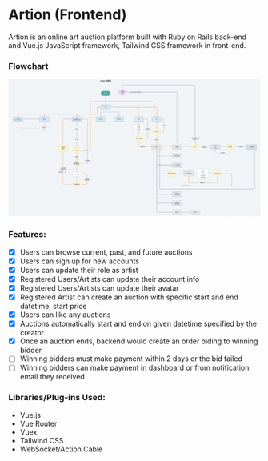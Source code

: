 # Artion (Frontend)

Artion is an online art auction platform built with Ruby on Rails back-end and Vue.js JavaScript framework, Tailwind CSS framework in front-end.

<!-- [Online Demo - https://artion.netlify.app](https://artion.netlify.app) -->

### Flowchart

![](https://github.com/williamafil/artion_frontend/blob/main/src/assets/artion_flowchart.png?raw=true)

### Features:

- [x] Users can browse current, past, and future auctions
- [x] Users can sign up for new accounts
- [x] Users can update their role as artist
- [x] Registered Users/Artists can update their account info
- [x] Registered Users/Artists can update their avatar
- [x] Registered Artist can create an auction with specific start and end datetime, start price
- [x] Users can like any auctions
- [x] Auctions automatically start and end on given datetime specified by the creator
- [x] Once an auction ends, backend would create an order biding to winning bidder
- [ ] Winning bidders must make payment within 2 days or the bid failed
- [ ] Winning bidders can make payment in dashboard or from notification email they received

### Libraries/Plug-ins Used:

- Vue.js
- Vue Router
- Vuex
- Tailwind CSS
- WebSocket/Action Cable
